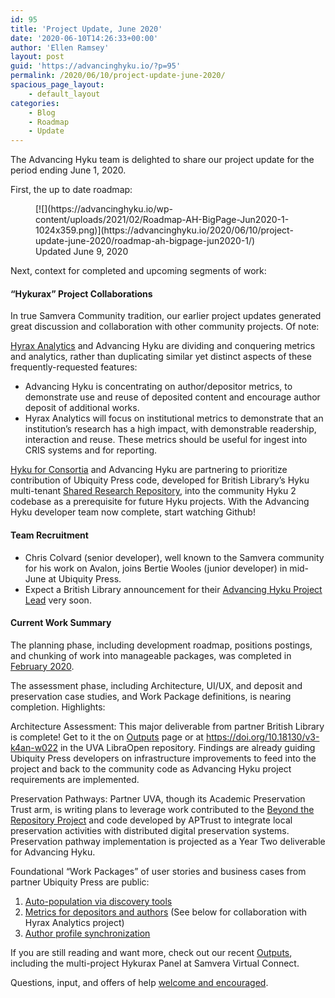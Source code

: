 ```yaml
---
id: 95
title: 'Project Update, June 2020'
date: '2020-06-10T14:26:33+00:00'
author: 'Ellen Ramsey'
layout: post
guid: 'https://advancinghyku.io/?p=95'
permalink: /2020/06/10/project-update-june-2020/
spacious_page_layout:
    - default_layout
categories:
    - Blog
    - Roadmap
    - Update
---
```


The Advancing Hyku team is delighted to share our project update for the period ending June 1, 2020.

First, the up to date roadmap:

<figure class="wp-block-image size-large">[![](https://advancinghyku.io/wp-content/uploads/2021/02/Roadmap-AH-BigPage-Jun2020-1-1024x359.png)](https://advancinghyku.io/2020/06/10/project-update-june-2020/roadmap-ah-bigpage-jun2020-1/)<figcaption>Updated June 9, 2020</figcaption></figure>Next, context for completed and upcoming segments of work:

#### “Hykurax” Project Collaborations

In true Samvera Community tradition, our earlier project updates generated great discussion and collaboration with other community projects. Of note:

[Hyrax Analytics](https://www.imls.gov/grants/awarded/lg-36-19-0033-19) and Advancing Hyku are dividing and conquering metrics and analytics, rather than duplicating similar yet distinct aspects of these frequently-requested features:

- Advancing Hyku is concentrating on author/depositor metrics, to demonstrate use and reuse of deposited content and encourage author deposit of additional works.
- Hyrax Analytics will focus on institutional metrics to demonstrate that an institution’s research has a high impact, with demonstrable readership, interaction and reuse. These metrics should be useful for ingest into CRIS systems and for reporting.

[Hyku for Consortia](https://www.hykuforconsortia.org/) and Advancing Hyku are partnering to prioritize contribution of Ubiquity Press code, developed for British Library’s Hyku multi-tenant [Shared Research Repository](https://iro.bl.uk/), into the community Hyku 2 codebase as a prerequisite for future Hyku projects. With the Advancing Hyku developer team now complete, start watching Github!

#### Team Recruitment

- Chris Colvard (senior developer), well known to the Samvera community for his work on Avalon, joins Bertie Wooles (junior developer) in mid-June at Ubiquity Press.
- Expect a British Library announcement for their [Advancing Hyku Project Lead](https://britishlibrary.recruitment.zellis.com/birl/pages/vacancy.jsf?latest=01002166) very soon.

#### Current Work Summary

The planning phase, including development roadmap, positions postings, and chunking of work into manageable packages, was completed in [February 2020](https://advancinghyku.io/2020/02/21/advancing-hyku-roadmap/).

The assessment phase, including Architecture, UI/UX, and deposit and preservation case studies, and Work Package definitions, is nearing completion. Highlights:

Architecture Assessment: This major deliverable from partner British Library is complete! Get to it the on [Outputs](https://advancinghyku.io/outputs/) page or at <https://doi.org/10.18130/v3-k4an-w022> in the UVA LibraOpen repository. Findings are already guiding Ubiquity Press developers on infrastructure improvements to feed into the project and back to the community code as Advancing Hyku project requirements are implemented.

Preservation Pathways: Partner UVA, though its Academic Preservation Trust arm, is writing plans to leverage work contributed to the [Beyond the Repository Project](https://www.scholars.northwestern.edu/en/projects/beyond-the-repository-integrating-local-preservation-systems-with-4) and code developed by APTrust to integrate local preservation activities with distributed digital preservation systems. Preservation pathway implementation is projected as a Year Two deliverable for Advancing Hyku.

Foundational “Work Packages” of user stories and business cases from partner Ubiquity Press are public:

1. [Auto-population via discovery tools](https://docs.google.com/document/d/1Y34ZsaJgBDI5jquHR790V5I5Lq37uKYZ6nn6rBzyFME/edit?usp=sharing)
2. [Metrics for depositors and authors](https://docs.google.com/document/d/1q2pcwKxR1Cy-mz9KbZ1L_sXyRMEAMxjEsSTyGc0cZ5Q/edit?usp=sharing) (See below for collaboration with Hyrax Analytics project)
3. [Author profile synchronization](https://ubiquitypress.slack.com/files/U052TA6B0/F0149K99PPU/wp3_author_profile_sync)

If you are still reading and want more, check out our recent [Outputs](https://advancinghyku.io/outputs/), including the multi-project Hykurax Panel at Samvera Virtual Connect.

Questions, input, and offers of help [welcome and encouraged](https://advancinghyku.io/contact/).
